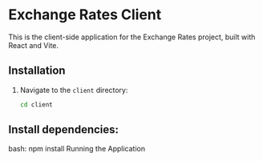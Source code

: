 # Exchange Rates Client

This is the client-side application for the Exchange Rates project, built with React and Vite.

## Installation

1. Navigate to the `client` directory:
   ```bash
   cd client

## Install dependencies:
  bash:
    npm install
    Running the Application
   